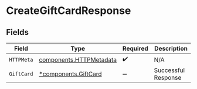 # CreateGiftCardResponse


## Fields

| Field                                                              | Type                                                               | Required                                                           | Description                                                        |
| ------------------------------------------------------------------ | ------------------------------------------------------------------ | ------------------------------------------------------------------ | ------------------------------------------------------------------ |
| `HTTPMeta`                                                         | [components.HTTPMetadata](../../models/components/httpmetadata.md) | :heavy_check_mark:                                                 | N/A                                                                |
| `GiftCard`                                                         | [*components.GiftCard](../../models/components/giftcard.md)        | :heavy_minus_sign:                                                 | Successful Response                                                |